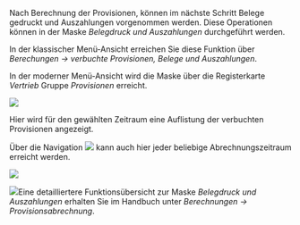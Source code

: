 Nach Berechnung der Provisionen, können im nächste Schritt Belege gedruckt und Auszahlungen vorgenommen werden. 
Diese Operationen können in der Maske *Belegdruck und Auszahlungen* durchgeführt werden.

In der klassischer Menü-Ansicht erreichen Sie diese Funktion über *Berechungen → verbuchte Provisionen, Belege und Auszahlungen*. 

In der moderner Menü-Ansicht wird die Maske über die Registerkarte *Vertrieb* Gruppe *Provisionen* erreicht.

![](http://xpecto.github.io/docs/xpecto/Berechnungen/verbuchte_Provisionen_Belege_und_Auszahlungen/Menue_modern.png)

Hier wird für den gewählten Zeitraum eine Auflistung der verbuchten Provisionen angezeigt.

Über die Navigation ![](http://xpecto.github.io/docs/xpecto/Berechnungen/verbuchte_Provisionen_Belege_und_Auszahlungen/Navigation.png) kann auch hier jeder beliebige Abrechnungszeitraum erreicht werden.

![](http://xpecto.github.io/docs/xpecto/Berechnungen/verbuchte_Provisionen_Belege_und_Auszahlungen/Belegdruck_Auszahlung.png)

![](http://xpecto.github.io/docs/xpecto/Grafiken/gr_gluehbirne.jpg)Eine detailliertere Funktionsübersicht zur Maske *Belegdruck und Auszahlungen* erhalten Sie im Handbuch unter *Berechnungen → Provisionsabrechnung*. 

